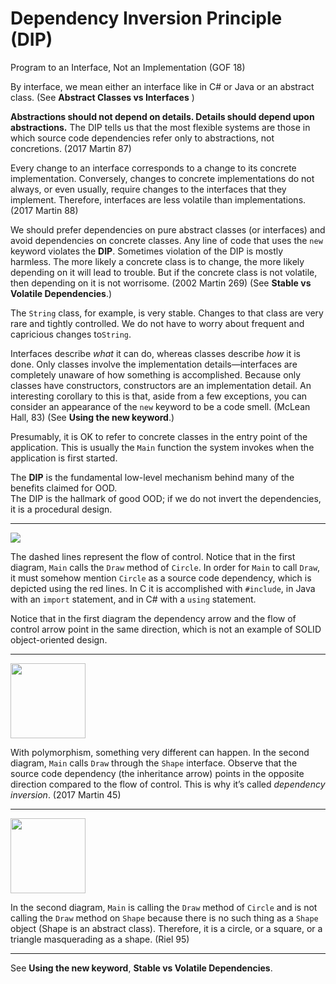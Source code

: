 # Dependency Inversion Principle (DIP)

Program to an Interface, Not an Implementation (GOF 18)

By interface, we mean either an interface like in C# or Java or an abstract class. (See **Abstract Classes vs Interfaces**
)

**Abstractions should not depend on details. Details should depend upon abstractions.**
The DIP tells us that the most flexible systems are those in which source code dependencies refer only to abstractions,
not concretions. (2017 Martin 87)

Every change to an interface corresponds to a change to its concrete implementation. Conversely, changes to concrete
implementations do not always, or even usually, require changes to the interfaces that they implement. Therefore,
interfaces are less volatile than implementations. (2017 Martin 88)

We should prefer dependencies on pure abstract classes (or interfaces) and avoid dependencies on concrete classes. Any
line
of code that uses the `new` keyword violates the **DIP**. Sometimes violation of the DIP is mostly harmless. The more
likely a concrete class is to change, the more likely depending on it will lead to trouble. But if the concrete class is
not volatile, then depending on it is not worrisome. (2002 Martin 269) (See **Stable vs Volatile Dependencies**.)

The `String` class, for example, is very stable. Changes to that class are very rare and tightly controlled. We do not
have to worry about frequent and capricious changes to`String`.

Interfaces describe *what* it can do, whereas classes describe *how* it is done. Only classes involve the implementation
details—interfaces are completely unaware of how something is accomplished. Because only classes have constructors,
constructors are an implementation detail. An interesting corollary to this is that, aside from a few exceptions, you
can consider an appearance of the `new` keyword to be a code smell. (McLean Hall, 83) (See **Using the new keyword**.)

Presumably, it is OK to refer to concrete classes in the entry point of the application. This is usually the `Main`
function the system invokes when the application is first started.

The **DIP** is the fundamental low-level mechanism behind many of the benefits claimed for OOD.  
The DIP is the hallmark of good OOD; if we do not invert the dependencies, it is a procedural design.

---

![](dip1.png)

The dashed lines represent the flow of control. Notice that in the first diagram, `Main` calls the `Draw` method of
`Circle`. In order for `Main` to call `Draw`, it must somehow mention `Circle` as a source code dependency, which is
depicted using the red lines. In C it is accomplished with `#include`, in Java with an `import` statement, and in C#
with a `using` statement.

Notice that in the first diagram the dependency arrow and the flow of control arrow point in the same direction, which
is not an example of SOLID object-oriented design.

---

<img src="dip2.png" width="120" alt=""/>

With polymorphism, something very different can happen. In the second diagram, `Main` calls `Draw` through the `Shape`
interface. Observe that the source code dependency (the inheritance arrow) points in the opposite direction compared to
the flow of control. This is why it’s called *dependency inversion*. (2017 Martin 45)

---

<img src="dip3.png" width="120" alt=""/>

In the second diagram, `Main` is calling the `Draw` method of `Circle` and is not calling the `Draw` method on `Shape`
because there is no such thing as a `Shape` object (Shape is an abstract class). Therefore, it is a circle, or a square,
or a triangle masquerading as a shape. (Riel 95)

---

See **Using the new keyword**, **Stable vs Volatile Dependencies**.